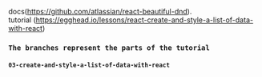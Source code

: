 docs(https://github.com/atlassian/react-beautiful-dnd). <br>
tutorial (https://egghead.io/lessons/react-create-and-style-a-list-of-data-with-react)

### `The branches represent the parts of the tutorial`

#### `03-create-and-style-a-list-of-data-with-react`



